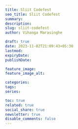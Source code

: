```yaml
---
title: Sliit Codefest
seo_title: Sliit Codefest
summary: 
description: 
slug: sliit-codefest
author: Vihanga Marasinghe

draft: true
date: 2023-11-02T21:09:43+05:30
lastmod: 
expiryDate: 
publishDate: 

feature_image: 
feature_image_alt: 

categories:
tags:
series:

toc: true
related: true
social_share: true
newsletter: true
disable_comments: false
---
```


